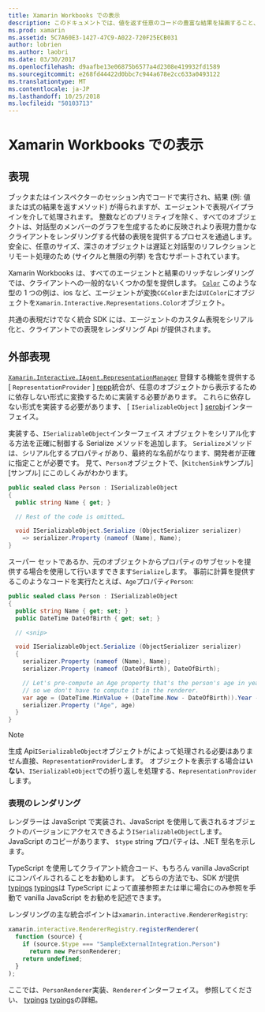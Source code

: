 ```yaml
---
title: Xamarin Workbooks での表示
description: このドキュメントでは、値を返す任意のコードの豊富な結果を描画すること、Xamarin Workbooks 表現パイプラインについて説明します。
ms.prod: xamarin
ms.assetid: 5C7A60E3-1427-47C9-A022-720F25ECB031
author: lobrien
ms.author: laobri
ms.date: 03/30/2017
ms.openlocfilehash: d9aafbe13e06875b6577a4d2308e419932fd1589
ms.sourcegitcommit: e268fd44422d0bbc7c944a678e2cc633a0493122
ms.translationtype: MT
ms.contentlocale: ja-JP
ms.lasthandoff: 10/25/2018
ms.locfileid: "50103713"
---
```

# <a name="representations-in-xamarin-workbooks"></a>Xamarin Workbooks での表示

## <a name="representations"></a>表現

ブックまたはインスペクターのセッション内でコードで実行され、結果 (例: 値または式の結果を返すメソッド) が得られますが、エージェントで表現パイプラインを介して処理されます。 整数などのプリミティブを除く、すべてのオブジェクトは、対話型のメンバーのグラフを生成するために反映されより表現力豊かなクライアントをレンダリングする代替の表現を提供するプロセスを通過します。 安全に、任意のサイズ、深さのオブジェクトは遅延と対話型のリフレクションとリモート処理のため (サイクルと無限の列挙) を含むサポートされています。

Xamarin Workbooks は、すべてのエージェントと結果のリッチなレンダリングでは、クライアントへの一般的ないくつかの型を提供します。 [`Color`][xir-color] このような型の 1 つの例は、ios など、エージェントが変換`CGColor`または`UIColor`にオブジェクトを`Xamarin.Interactive.Representations.Color`オブジェクト。

共通の表現だけでなく統合 SDK には、エージェントのカスタム表現をシリアル化と、クライアントでの表現をレンダリング Api が提供されます。

## <a name="external-representations"></a>外部表現

[`Xamarin.Interactive.IAgent.RepresentationManager`][repman] 登録する機能を提供する[ `RepresentationProvider` ] [repp]統合が、任意のオブジェクトから表示するために依存しない形式に変換するために実装する必要があります。 これらに依存しない形式を実装する必要があります、 [ `ISerializableObject` ] [ serobj]インターフェイス。

実装する、`ISerializableObject`インターフェイス オブジェクトをシリアル化する方法を正確に制御する Serialize メソッドを追加します。 `Serialize`メソッドは、シリアル化するプロパティがあり、最終的な名前がなります、開発者が正確に指定ことが必要です。 見て、`Person`オブジェクトで、[`KitchenSink`サンプル] [サンプル] にこのしくみがわかります。

```csharp
public sealed class Person : ISerializableObject
{
  public string Name { get; }

  // Rest of the code is omitted…

  void ISerializableObject.Serialize (ObjectSerializer serializer)
    => serializer.Property (nameof (Name), Name);
}
```

スーパー セットであるか、元のオブジェクトからプロパティのサブセットを提供する場合を使用して行いますできます`Serialize`します。 事前に計算を提供するこのようなコードを実行たとえば、`Age`プロパティ`Person`:

```csharp
public sealed class Person : ISerializableObject
{
  public string Name { get; set; }
  public DateTime DateOfBirth { get; set; }

  // <snip>

  void ISerializableObject.Serialize (ObjectSerializer serializer)
  {
    serializer.Property (nameof (Name), Name);
    serializer.Property (nameof (DateOfBirth), DateOfBirth);

    // Let's pre-compute an Age property that's the person's age in years,
    // so we don't have to compute it in the renderer.
    var age = (DateTime.MinValue + (DateTime.Now - DateOfBirth)).Year - 1;
    serializer.Property ("Age", age)
  }
}
```

> [!NOTE]
> 生成 Api`ISerializableObject`オブジェクトがによって処理される必要はありません直接、`RepresentationProvider`します。 オブジェクトを表示する場合は**いない**、`ISerializableObject`での折り返しを処理する、`RepresentationProvider`します。

### <a name="rendering-a-representation"></a>表現のレンダリング

レンダラーは JavaScript で実装され、JavaScript を使用して表されるオブジェクトのバージョンにアクセスできるよう`ISerializableObject`します。 JavaScript のコピーがあります、 `$type` string プロパティは、.NET 型名を示します。

TypeScript を使用してクライアント統合コード、もちろん vanilla JavaScript にコンパイルされることをお勧めします。 どちらの方法でも、SDK が提供[typings] [ typings]は TypeScript によって直接参照または単に場合にのみ参照を手動で vanilla JavaScript をお勧めを記述できます。

レンダリングの主な統合ポイントは`xamarin.interactive.RendererRegistry`:

```js
xamarin.interactive.RendererRegistry.registerRenderer(
  function (source) {
    if (source.$type === "SampleExternalIntegration.Person")
      return new PersonRenderer;
    return undefined;
  }
);
```

ここでは、`PersonRenderer`実装、`Renderer`インターフェイス。 参照してください、 [typings] [ typings]の詳細。

[typings]: https://github.com/xamarin/Workbooks/blob/master/SDK/typings/xamarin-interactive.d.ts
[xir-color]: https://developer.xamarin.com/api/type/Xamarin.Interactive.Representations.Color/
[repman]: https://developer.xamarin.com/api/type/Xamarin.Interactive.Representations.IRepresentationManager/
[repp]: https://developer.xamarin.com/api/type/Xamarin.Interactive.Representations.RepresentationProvider/
[serobj]: https://developer.xamarin.com/api/type/Xamarin.Interactive.Serialization.ISerializableObject/
